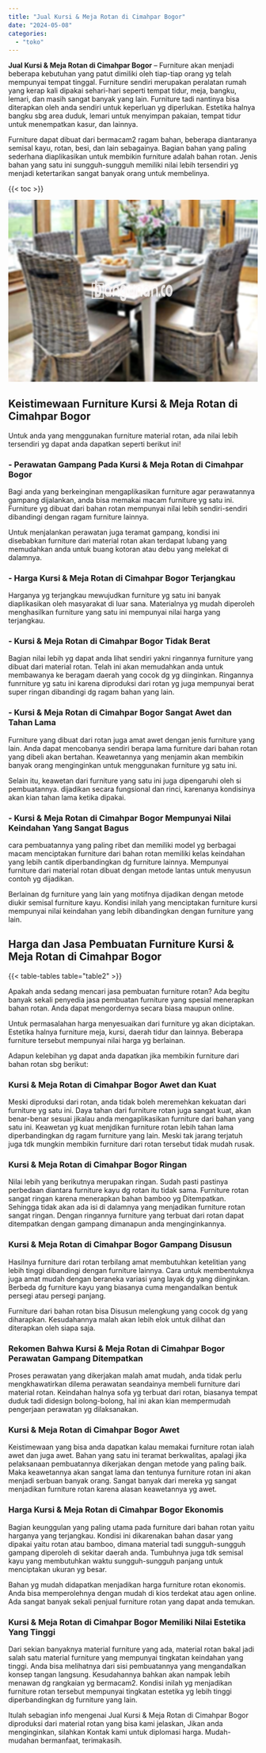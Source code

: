 ```yaml
---
title: "Jual Kursi & Meja Rotan di Cimahpar Bogor"
date: "2024-05-08"
categories: 
  - "toko"
---
```


**Jual Kursi & Meja Rotan di Cimahpar Bogor** – Furniture akan menjadi beberapa kebutuhan yang patut dimiliki oleh tiap-tiap orang yg telah mempunyai tempat tinggal. Furniture sendiri merupakan peralatan rumah yang kerap kali dipakai sehari-hari seperti tempat tidur, meja, bangku, lemari, dan masih sangat banyak yang lain. Furniture tadi nantinya bisa diterapkan oleh anda sendiri untuk keperluan yg diperlukan. Estetika halnya bangku sbg area duduk, lemari untuk menyimpan pakaian, tempat tidur untuk menempatkan kasur, dan lainnya.

Furniture dapat dibuat dari bermacam2 ragam bahan, beberapa diantaranya semisal kayu, rotan, besi, dan lain sebagainya. Bagian bahan yang paling sederhana diaplikasikan untuk membikin furniture adalah bahan rotan. Jenis bahan yang satu ini sungguh-sungguh memiliki nilai lebih tersendiri yg menjadi ketertarikan sangat banyak orang untuk membelinya.

{{< toc >}}

![Jual Kursi & Meja Rotan di Cimahpar Bogor](/images/kursi-meja-rotan-murah02.png)

## Keistimewaan Furniture Kursi & Meja Rotan di Cimahpar Bogor

Untuk anda yang menggunakan furniture material rotan, ada nilai lebih tersendiri yg dapat anda dapatkan seperti berikut ini!

### \- Perawatan Gampang Pada Kursi & Meja Rotan di Cimahpar Bogor

Bagi anda yang berkeinginan mengaplikasikan furniture agar perawatannya gampang dijalankan, anda bisa memakai macam furniture yg satu ini. Furniture yg dibuat dari bahan rotan mempunyai nilai lebih sendiri-sendiri dibandingi dengan ragam furniture lainnya.

Untuk menjalankan perawatan juga teramat gampang, kondisi ini disebabkan furniture dari material rotan akan terdapat lubang yang memudahkan anda untuk buang kotoran atau debu yang melekat di dalamnya.

### \- Harga Kursi & Meja Rotan di Cimahpar Bogor Terjangkau

Harganya yg terjangkau mewujudkan furniture yg satu ini banyak diaplikasikan oleh masyarakat di luar sana. Materialnya yg mudah diperoleh menghasilkan furniture yang satu ini mempunyai nilai harga yang terjangkau.

### \- Kursi & Meja Rotan di Cimahpar Bogor Tidak Berat

Bagian nilai lebih yg dapat anda lihat sendiri yakni ringannya furniture yang dibuat dari material rotan. Telah ini akan memudahkan anda untuk membawanya ke beragam daerah yang cocok dg yg diinginkan. Ringannya funrniture yg satu ini karena diproduksi dari rotan yg juga mempunyai berat super ringan dibandingi dg ragam bahan yang lain.

### \- Kursi & Meja Rotan di Cimahpar Bogor Sangat Awet dan Tahan Lama

Furniture yang dibuat dari rotan juga amat awet dengan jenis furniture yang lain. Anda dapat mencobanya sendiri berapa lama furniture dari bahan rotan yang dibeli akan bertahan. Keawetannya yang menjamin akan membikin banyak orang menginginkan untuk menggunakan furniture yg satu ini.

Selain itu, keawetan dari furniture yang satu ini juga dipengaruhi oleh si pembuatannya. dijadikan secara fungsional dan rinci, karenanya kondisinya akan kian tahan lama ketika dipakai.

### \- Kursi & Meja Rotan di Cimahpar Bogor Mempunyai Nilai Keindahan Yang Sangat Bagus

cara pembuatannya yang paling ribet dan memiliki model yg berbagai macam menciptakan furniture dari bahan rotan memiliki kelas keindahan yang lebih cantik diperbandingkan dg furniture lainnya. Mempunyai furniture dari material rotan dibuat dengan metode lantas untuk menyusun contoh yg dijadikan.

Berlainan dg furniture yang lain yang motifnya dijadikan dengan metode diukir semisal furniture kayu. Kondisi inilah yang menciptakan furniture kursi mempunyai nilai keindahan yang lebih dibandingkan dengan furniture yang lain.

## Harga dan Jasa Pembuatan Furniture Kursi & Meja Rotan di Cimahpar Bogor

{{< table-tables table="table2" >}}

Apakah anda sedang mencari jasa pembuatan furniture rotan? Ada begitu banyak sekali penyedia jasa pembuatan furniture yang spesial menerapkan bahan rotan. Anda dapat mengordernya secara biasa maupun online.

Untuk permasalahan harga menyesuaikan dari furniture yg akan diciptakan. Estetika halnya furniture meja, kursi, daerah tidur dan lainnya. Beberapa furniture tersebut mempunyai nilai harga yg berlainan.

Adapun kelebihan yg dapat anda dapatkan jika membikin furniture dari bahan rotan sbg berikut:

### Kursi & Meja Rotan di Cimahpar Bogor Awet dan Kuat

Meski diproduksi dari rotan, anda tidak boleh meremehkan kekuatan dari furniture yg satu ini. Daya tahan dari furniture rotan juga sangat kuat, akan benar-benar sesuai jikalau anda mengaplikasikan furniture dari bahan yang satu ini. Keawetan yg kuat menjdikan furniture rotan lebih tahan lama diperbandingkan dg ragam furniture yang lain. Meski tak jarang terjatuh juga tdk mungkin membikin furniture dari rotan tersebut tidak mudah rusak.

### Kursi & Meja Rotan di Cimahpar Bogor Ringan

Nilai lebih yang berikutnya merupakan ringan. Sudah pasti pastinya perbedaan diantara furniture kayu dg rotan itu tidak sama. Furniture rotan sangat ringan karena menerapkan bahan bamboo yg Ditempatkan. Sehingga tidak akan ada isi di dalamnya yang menjadikan furniture rotan sangat ringan. Dengan ringannya furniture yang terbuat dari rotan dapat ditempatkan dengan gampang dimanapun anda menginginkannya.

### Kursi & Meja Rotan di Cimahpar Bogor Gampang Disusun

Hasilnya furniture dari rotan terbilang amat membutuhkan ketelitian yang lebih tinggi dibandingi dengan furniture lainnya. Cara untuk membentuknya juga amat mudah dengan beraneka variasi yang layak dg yang diinginkan. Berbeda dg furniture kayu yang biasanya cuma mengandalkan bentuk persegi atau persegi panjang.

Furniture dari bahan rotan bisa Disusun melengkung yang cocok dg yang diharapkan. Kesudahannya malah akan lebih elok untuk dilihat dan diterapkan oleh siapa saja.

### Rekomen Bahwa Kursi & Meja Rotan di Cimahpar Bogor Perawatan Gampang Ditempatkan

Proses perawatan yang dikerjakan malah amat mudah, anda tidak perlu mengkhawatirkan dilema perawatan seandainya membeli furniture dari material rotan. Keindahan halnya sofa yg terbuat dari rotan, biasanya tempat duduk tadi didesign bolong-bolong, hal ini akan kian mempermudah pengerjaan perawatan yg dilaksanakan.

### Kursi & Meja Rotan di Cimahpar Bogor Awet

Keistimewaan yang bisa anda dapatkan kalau memakai furniture rotan ialah awet dan juga awet. Bahan yang satu ini teramat berkwalitas, apalagi jika pelaksanaan pembuatannya dikerjakan dengan metode yang paling baik. Maka keawetannya akan sangat lama dan tentunya furniture rotan ini akan menjadi serbuan banyak orang. Sangat banyak dari mereka yg sangat menjadikan furniture rotan karena alasan keawetannya yg awet.

### Harga Kursi & Meja Rotan di Cimahpar Bogor Ekonomis

Bagian keunggulan yang paling utama pada furniture dari bahan rotan yaitu harganya yang terjangkau. Kondisi ini dikarenakan bahan dasar yang dipakai yaitu rotan atau bamboo, dimana material tadi sungguh-sungguh gampang diperoleh di sekitar daerah anda. Tumbuhnya juga tdk semisal kayu yang membutuhkan waktu sungguh-sungguh panjang untuk menciptakan ukuran yg besar.

Bahan yg mudah didapatkan menjadikan harga furniture rotan ekonomis. Anda bisa memperolehnya dengan mudah di kios terdekat atau agen online. Ada sangat banyak sekali penjual furniture rotan yang dapat anda temukan.

### Kursi & Meja Rotan di Cimahpar Bogor Memiliki Nilai Estetika Yang Tinggi

Dari sekian banyaknya material furniture yang ada, material rotan bakal jadi salah satu material furniture yang mempunyai tingkatan keindahan yang tinggi. Anda bisa melihatnya dari sisi pembuatannya yang mengandalkan konsep tangan langsung. Kesudahannya bahkan akan nampak lebih menawan dg rangkaian yg bermacam2. Kondisi inilah yg menjadikan furniture rotan tersebut mempunyai tingkatan estetika yg lebih tinggi diperbandingkan dg furniture yang lain.

Itulah sebagian info mengenai Jual Kursi & Meja Rotan di Cimahpar Bogor diproduksi dari material rotan yang bisa kami jelaskan, Jikan anda menginginkan, silahkan Kontak kami untuk diplomasi harga. Mudah-mudahan bermanfaat, terimakasih.
